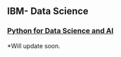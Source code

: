 ## IBM- Data Science

### [Python for Data Science and AI](https://www.coursera.org/learn/python-for-applied-data-science-ai/home/info)  

*Will update soon.